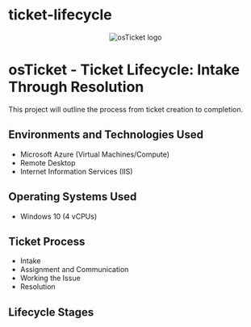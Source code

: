 # ticket-lifecycle
<p align="center">
<img src="https://i.imgur.com/Clzj7Xs.png" alt="osTicket logo"/>
</p>

<h1>osTicket - Ticket Lifecycle: Intake Through Resolution</h1>
This project will outline the process from ticket creation to completion.<br />

<h2>Environments and Technologies Used</h2>

- Microsoft Azure (Virtual Machines/Compute)
- Remote Desktop
- Internet Information Services (IIS)

<h2>Operating Systems Used </h2>

- Windows 10 (4 vCPUs)</b>

<h2>Ticket Process</h2>

- Intake
- Assignment and Communication
- Working the Issue
- Resolution

<h2>Lifecycle Stages</h2>


</p>
<br />
